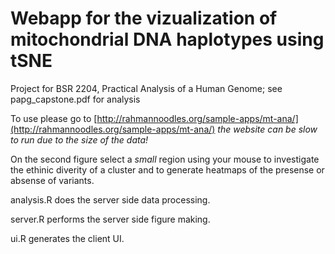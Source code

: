 # Webapp for the vizualization of mitochondrial DNA haplotypes using tSNE

Project for BSR 2204, Practical Analysis of a Human Genome; see papg_capstone.pdf for analysis

To use please go to [http://rahmannoodles.org/sample-apps/mt-ana/](http://rahmannoodles.org/sample-apps/mt-ana/) *the website can be slow to run due to the size of the data!*

On the second figure select a *small* region using your mouse to investigate the ethinic diverity of a cluster and to generate heatmaps of the presense or absense of variants. 

analysis.R does the server side data processing.

server.R performs the server side figure making. 

ui.R generates the client UI.  
